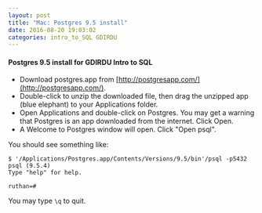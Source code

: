 ```yaml
---
layout: post
title: "Mac: Postgres 9.5 install"
date: 2016-08-20 19:03:02
categories: intro_to_SQL GDIRDU
---
```


#### Postgres 9.5 install for GDIRDU Intro to SQL

* Download postgres.app from [http://postgresapp.com/](http://postgresapp.com/).
* Double-click to unzip the downloaded file, then drag the unzipped app (blue elephant) to your Applications folder.
* Open Applications and double-click on Postgres. You may get a warning that Postgres is an app downloaded from the internet. Click Open.
* A Welcome to Postgres window will open. Click "Open psql".

You should see something like:

    $ '/Applications/Postgres.app/Contents/Versions/9.5/bin'/psql -p5432
    psql (9.5.4)
    Type "help" for help.
    
    ruthan=#

You may type `\q` to quit.
